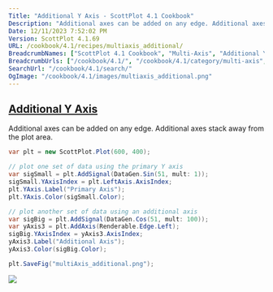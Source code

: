 ```yaml
---
Title: "Additional Y Axis - ScottPlot 4.1 Cookbook"
Description: "Additional axes can be added on any edge. Additional axes stack away from the plot area."
Date: 12/11/2023 7:52:02 PM
Version: ScottPlot 4.1.69
URL: /cookbook/4.1/recipes/multiaxis_additional/
BreadcrumbNames: ["ScottPlot 4.1 Cookbook", "Multi-Axis", "Additional Y Axis"]
BreadcrumbUrls: ["/cookbook/4.1/", "/cookbook/4.1/category/multi-axis", "/cookbook/4.1/recipes/multiaxis_additional/"]
SearchUrl: "/cookbook/4.1/search/"
OgImage: "/cookbook/4.1/images/multiaxis_additional.png"
---
```


<h2><a href='/cookbook/4.1/recipes/multiaxis_additional/'>Additional Y Axis</a></h2>

Additional axes can be added on any edge. Additional axes stack away from the plot area.

```cs
var plt = new ScottPlot.Plot(600, 400);

// plot one set of data using the primary Y axis
var sigSmall = plt.AddSignal(DataGen.Sin(51, mult: 1));
sigSmall.YAxisIndex = plt.LeftAxis.AxisIndex;
plt.YAxis.Label("Primary Axis");
plt.YAxis.Color(sigSmall.Color);

// plot another set of data using an additional axis
var sigBig = plt.AddSignal(DataGen.Cos(51, mult: 100));
var yAxis3 = plt.AddAxis(Renderable.Edge.Left);
sigBig.YAxisIndex = yAxis3.AxisIndex;
yAxis3.Label("Additional Axis");
yAxis3.Color(sigBig.Color);

plt.SaveFig("multiAxis_additional.png");
```

<img src='../../images/multiaxis_additional.png' class='d-block mx-auto my-5' />



